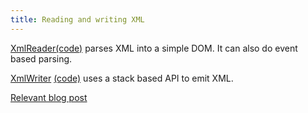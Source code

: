 ```yaml
---
title: Reading and writing XML
---
```

[XmlReader](https://javadoc.io/doc/com.badlogicgames.gdx/gdx/latest/com/badlogic/gdx/utils/XmlReader.html)[(code)](https://github.com/libgdx/libgdx/blob/master/gdx/src/com/badlogic/gdx/utils/XmlReader.java) parses XML into a simple DOM. It can also do event based parsing.

[XmlWriter](https://javadoc.io/doc/com.badlogicgames.gdx/gdx/latest/com/badlogic/gdx/utils/XmlWriter.html)
[(code)](https://github.com/libgdx/libgdx/blob/master/gdx/src/com/badlogic/gdx/utils/XmlWriter.java) uses a stack based API to emit XML.

[Relevant blog post](https://web.archive.org/web/20201031170506/https://www.badlogicgames.com/wordpress/?p=1712)
